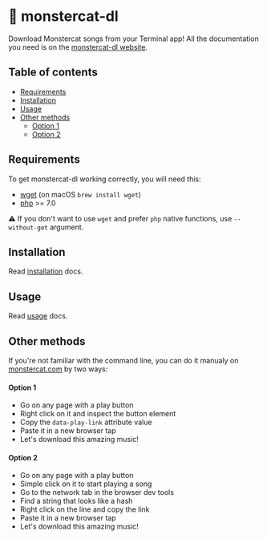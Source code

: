 # :musical_note: monstercat-dl

Download Monstercat songs from your Terminal app! All the documentation you need is on the [monstercat-dl website](https://d9beuD.github.io/monstercat-dl).

## Table of contents

- [Requirements](#requirements)
- [Installation](#installation)
- [Usage](#usage)
- [Other methods](#other-methods)
  - [Option 1](#option-1)
  - [Option 2](#option-2)

## Requirements

To get monstercat-dl working correctly, you will need this:
- [wget](https://www.gnu.org/software/wget/) (on macOS `brew install wget`)
- [php](https://php.net) >= 7.0

:warning: If you don't want to use `wget` and prefer `php` native functions, use `--without-get` argument.

## Installation

Read [installation](https://d9beuD.github.io/monstercat-dl/docs/v1.0/install.html) docs.

## Usage

Read [usage](https://d9beuD.github.io/monstercat-dl/docs/v1.0/usage.html) docs.

## Other methods

If you're not familiar with the command line, you can do it manualy on [monstercat.com](https://www.monstercat.com) by two ways:

#### Option 1
- Go on any page with a play button
- Right click on it and inspect the button element
- Copy the `data-play-link` attribute value
- Paste it in a new browser tap
- Let's download this amazing music!

#### Option 2
- Go on any page with a play button
- Simple click on it to start playing a song
- Go to the network tab in the browser dev tools
- Find a string that looks like a hash
- Right click on the line and copy the link
- Paste it in a new browser tap
- Let's download this amazing music!
